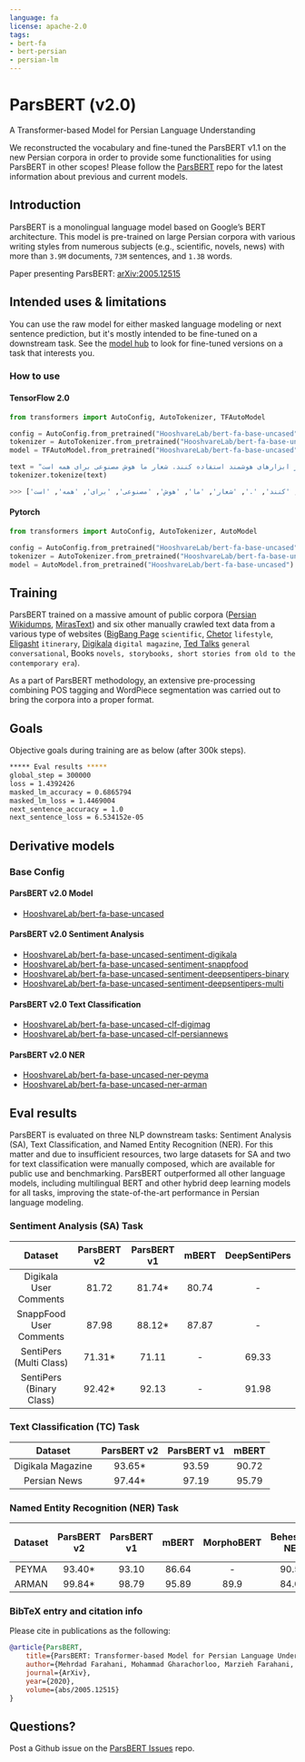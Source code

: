 ```yaml
---
language: fa
license: apache-2.0
tags:
- bert-fa
- bert-persian
- persian-lm
---
```


# ParsBERT (v2.0)
A Transformer-based Model for Persian Language Understanding


We reconstructed the vocabulary and fine-tuned the ParsBERT v1.1 on the new Persian corpora in order to provide some functionalities for using ParsBERT in other scopes!
Please follow the [ParsBERT](https://github.com/hooshvare/parsbert) repo for the latest information about previous and current models.

## Introduction

ParsBERT is a monolingual language model based on Google’s BERT architecture. This model is pre-trained on large Persian corpora with various writing styles from numerous subjects (e.g., scientific, novels, news) with more than `3.9M` documents, `73M` sentences, and `1.3B` words.
 
Paper presenting ParsBERT: [arXiv:2005.12515](https://arxiv.org/abs/2005.12515)

## Intended uses & limitations

You can use the raw model for either masked language modeling or next sentence prediction, but it's mostly intended to
be fine-tuned on a downstream task. See the [model hub](https://huggingface.co/models?search=bert-fa) to look for
fine-tuned versions on a task that interests you.


### How to use

#### TensorFlow 2.0

```python
from transformers import AutoConfig, AutoTokenizer, TFAutoModel

config = AutoConfig.from_pretrained("HooshvareLab/bert-fa-base-uncased")
tokenizer = AutoTokenizer.from_pretrained("HooshvareLab/bert-fa-base-uncased")
model = TFAutoModel.from_pretrained("HooshvareLab/bert-fa-base-uncased")

text = "ما در هوشواره معتقدیم با انتقال صحیح دانش و آگاهی، همه افراد میتوانند از ابزارهای هوشمند استفاده کنند. شعار ما هوش مصنوعی برای همه است."
tokenizer.tokenize(text)

>>> ['ما', 'در', 'هوش', '##واره', 'معتقدیم', 'با', 'انتقال', 'صحیح', 'دانش', 'و', 'اگاهی', '،', 'همه', 'افراد', 'میتوانند', 'از', 'ابزارهای', 'هوشمند', 'استفاده', 'کنند', '.', 'شعار', 'ما', 'هوش', 'مصنوعی', 'برای', 'همه', 'است', '.']
```

#### Pytorch

```python
from transformers import AutoConfig, AutoTokenizer, AutoModel

config = AutoConfig.from_pretrained("HooshvareLab/bert-fa-base-uncased")
tokenizer = AutoTokenizer.from_pretrained("HooshvareLab/bert-fa-base-uncased")
model = AutoModel.from_pretrained("HooshvareLab/bert-fa-base-uncased")
```

## Training

ParsBERT trained on a massive amount of public corpora ([Persian Wikidumps](https://dumps.wikimedia.org/fawiki/), [MirasText](https://github.com/miras-tech/MirasText)) and six other manually crawled text data from a various type of websites ([BigBang Page](https://bigbangpage.com/) `scientific`, [Chetor](https://www.chetor.com/) `lifestyle`, [Eligasht](https://www.eligasht.com/Blog/) `itinerary`,  [Digikala](https://www.digikala.com/mag/) `digital magazine`, [Ted Talks](https://www.ted.com/talks) `general conversational`, Books `novels, storybooks, short stories from old to the contemporary era`).

As a part of ParsBERT methodology, an extensive pre-processing combining POS tagging and WordPiece segmentation was carried out to bring the corpora into a proper format.

## Goals
Objective goals during training are as below (after 300k steps).

``` bash
***** Eval results *****
global_step = 300000
loss = 1.4392426
masked_lm_accuracy = 0.6865794
masked_lm_loss = 1.4469004
next_sentence_accuracy = 1.0
next_sentence_loss = 6.534152e-05
```


## Derivative models

### Base Config

#### ParsBERT v2.0 Model
- [HooshvareLab/bert-fa-base-uncased](https://huggingface.co/HooshvareLab/bert-fa-base-uncased) 

#### ParsBERT v2.0 Sentiment Analysis
- [HooshvareLab/bert-fa-base-uncased-sentiment-digikala](https://huggingface.co/HooshvareLab/bert-fa-base-uncased-sentiment-digikala) 
- [HooshvareLab/bert-fa-base-uncased-sentiment-snappfood](https://huggingface.co/HooshvareLab/bert-fa-base-uncased-sentiment-snappfood) 
- [HooshvareLab/bert-fa-base-uncased-sentiment-deepsentipers-binary](https://huggingface.co/HooshvareLab/bert-fa-base-uncased-sentiment-deepsentipers-binary) 
- [HooshvareLab/bert-fa-base-uncased-sentiment-deepsentipers-multi](https://huggingface.co/HooshvareLab/bert-fa-base-uncased-sentiment-deepsentipers-multi) 

#### ParsBERT v2.0 Text Classification
- [HooshvareLab/bert-fa-base-uncased-clf-digimag](https://huggingface.co/HooshvareLab/bert-fa-base-uncased-clf-digimag) 
- [HooshvareLab/bert-fa-base-uncased-clf-persiannews](https://huggingface.co/HooshvareLab/bert-fa-base-uncased-clf-persiannews) 

#### ParsBERT v2.0 NER 
- [HooshvareLab/bert-fa-base-uncased-ner-peyma](https://huggingface.co/HooshvareLab/bert-fa-base-uncased-ner-peyma) 
- [HooshvareLab/bert-fa-base-uncased-ner-arman](https://huggingface.co/HooshvareLab/bert-fa-base-uncased-ner-arman) 


## Eval results

ParsBERT is evaluated on three NLP downstream tasks: Sentiment Analysis (SA), Text Classification, and Named Entity Recognition (NER). For this matter and due to insufficient resources, two large datasets for SA and two for text classification were manually composed, which are available for public use and benchmarking. ParsBERT outperformed all other language models, including multilingual BERT and other hybrid deep learning models for all tasks, improving the state-of-the-art performance in Persian language modeling.


### Sentiment Analysis (SA) Task

|          Dataset         | ParsBERT v2 | ParsBERT v1 | mBERT | DeepSentiPers |
|:------------------------:|:-----------:|:-----------:|:-----:|:-------------:|
|  Digikala User Comments  |    81.72    |    81.74*   | 80.74 |       -       |
|  SnappFood User Comments |    87.98    |    88.12*   | 87.87 |       -       |
|  SentiPers (Multi Class) |    71.31*   |    71.11    |   -   |     69.33     |
| SentiPers (Binary Class) |    92.42*   |    92.13    |   -   |     91.98     |


### Text Classification (TC) Task

|      Dataset      | ParsBERT v2 | ParsBERT v1 | mBERT |
|:-----------------:|:-----------:|:-----------:|:-----:|
| Digikala Magazine |    93.65*   |    93.59    | 90.72 |
|    Persian News   |    97.44*   |    97.19    | 95.79 |


### Named Entity Recognition (NER) Task

| Dataset | ParsBERT v2 | ParsBERT v1 | mBERT | MorphoBERT | Beheshti-NER | LSTM-CRF | Rule-Based CRF | BiLSTM-CRF |
|:-------:|:-----------:|:-----------:|:-----:|:----------:|:------------:|:--------:|:--------------:|:----------:|
|  PEYMA  |    93.40*   |    93.10    | 86.64 |      -     |     90.59    |     -    |      84.00     |      -     |
|  ARMAN  |    99.84*   |    98.79    | 95.89 |    89.9    |     84.03    |   86.55  |        -       |    77.45   |




### BibTeX entry and citation info

Please cite in publications as the following:

```bibtex
@article{ParsBERT,
    title={ParsBERT: Transformer-based Model for Persian Language Understanding},
    author={Mehrdad Farahani, Mohammad Gharachorloo, Marzieh Farahani, Mohammad Manthouri},
    journal={ArXiv},
    year={2020},
    volume={abs/2005.12515}
}
```

## Questions?
Post a Github issue on the [ParsBERT Issues](https://github.com/hooshvare/parsbert/issues) repo.
